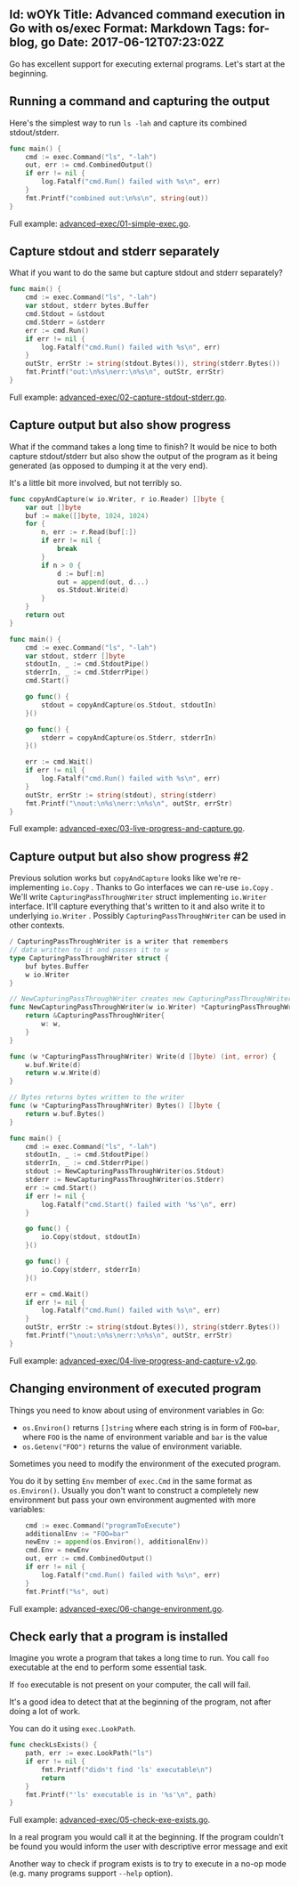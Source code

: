 Id: wOYk
Title: Advanced command execution in Go with os/exec
Format: Markdown
Tags: for-blog, go
Date: 2017-06-12T07:23:02Z
--------------
Go has excellent support for executing external programs. Let's start at the beginning.

## Running a command and capturing the output

Here's the simplest way to run `ls -lah` and capture its combined stdout/stderr.

```go
func main() {
	cmd := exec.Command("ls", "-lah")
	out, err := cmd.CombinedOutput()
	if err != nil {
		log.Fatalf("cmd.Run() failed with %s\n", err)
	}
	fmt.Printf("combined out:\n%s\n", string(out))
}
```

Full example: [advanced-exec/01-simple-exec.go](https://github.com/kjk/go-cookbook/blob/master/advanced-exec/01-simple-exec.go).

## Capture stdout and stderr separately

What if you want to do the same but capture stdout and stderr separately?

```go
func main() {
	cmd := exec.Command("ls", "-lah")
	var stdout, stderr bytes.Buffer
	cmd.Stdout = &stdout
	cmd.Stderr = &stderr
	err := cmd.Run()
	if err != nil {
		log.Fatalf("cmd.Run() failed with %s\n", err)
	}
	outStr, errStr := string(stdout.Bytes()), string(stderr.Bytes())
	fmt.Printf("out:\n%s\nerr:\n%s\n", outStr, errStr)
}
```

Full example: [advanced-exec/02-capture-stdout-stderr.go](https://github.com/kjk/go-cookbook/blob/master/advanced-exec/02-capture-stdout-stderr.go).

## Capture output but also show progress

What if the command takes a long time to finish? It would be nice to both capture stdout/stderr but also show the output of the program as it being generated (as opposed to dumping it at the very end).

It's a little bit more involved, but not terribly so.

```go
func copyAndCapture(w io.Writer, r io.Reader) []byte {
	var out []byte
	buf := make([]byte, 1024, 1024)
	for {
		n, err := r.Read(buf[:])
		if err != nil {
			break
		}
		if n > 0 {
			d := buf[:n]
			out = append(out, d...)
			os.Stdout.Write(d)
		}
	}
	return out
}

func main() {
	cmd := exec.Command("ls", "-lah")
	var stdout, stderr []byte
	stdoutIn, _ := cmd.StdoutPipe()
	stderrIn, _ := cmd.StderrPipe()
	cmd.Start()

	go func() {
		stdout = copyAndCapture(os.Stdout, stdoutIn)
	}()

	go func() {
		stderr = copyAndCapture(os.Stderr, stderrIn)
	}()

	err := cmd.Wait()
	if err != nil {
		log.Fatalf("cmd.Run() failed with %s\n", err)
	}
	outStr, errStr := string(stdout), string(stderr)
	fmt.Printf("\nout:\n%s\nerr:\n%s\n", outStr, errStr)
}
```

Full example: [advanced-exec/03-live-progress-and-capture.go](https://github.com/kjk/go-cookbook/blob/master/advanced-exec/03-live-progress-and-capture.go).

## Capture output but also show progress #2

Previous solution works but `copyAndCapture` looks like we're re-implementing `io.Copy` . Thanks to Go interfaces we can re-use `io.Copy` . We'll write `CapturingPassThroughWriter` struct implementing `io.Writer` interface. It'll capture everything that's written to it and also write it to underlying `io.Writer` . Possibly `CapturingPassThroughWriter` can be used in other contexts.

```go
/ CapturingPassThroughWriter is a writer that remembers
// data written to it and passes it to w
type CapturingPassThroughWriter struct {
	buf bytes.Buffer
	w io.Writer
}

// NewCapturingPassThroughWriter creates new CapturingPassThroughWriter
func NewCapturingPassThroughWriter(w io.Writer) *CapturingPassThroughWriter {
	return &CapturingPassThroughWriter{
		w: w,
	}
}

func (w *CapturingPassThroughWriter) Write(d []byte) (int, error) {
	w.buf.Write(d)
	return w.w.Write(d)
}

// Bytes returns bytes written to the writer
func (w *CapturingPassThroughWriter) Bytes() []byte {
	return w.buf.Bytes()
}

func main() {
	cmd := exec.Command("ls", "-lah")
	stdoutIn, _ := cmd.StdoutPipe()
	stderrIn, _ := cmd.StderrPipe()
	stdout := NewCapturingPassThroughWriter(os.Stdout)
	stderr := NewCapturingPassThroughWriter(os.Stderr)
	err := cmd.Start()
	if err != nil {
		log.Fatalf("cmd.Start() failed with '%s'\n", err)
	}

	go func() {
		io.Copy(stdout, stdoutIn)
	}()

	go func() {
		io.Copy(stderr, stderrIn)
	}()

	err = cmd.Wait()
	if err != nil {
		log.Fatalf("cmd.Run() failed with %s\n", err)
	}
	outStr, errStr := string(stdout.Bytes()), string(stderr.Bytes())
	fmt.Printf("\nout:\n%s\nerr:\n%s\n", outStr, errStr)
}
```

Full example: [advanced-exec/04-live-progress-and-capture-v2.go](https://github.com/kjk/go-cookbook/blob/master/advanced-exec/04-live-progress-and-capture-v2.go).

## Changing environment of executed program

Things you need to know about using of environment variables in Go:
* `os.Environ()` returns `[]string` where each string is in form of `FOO=bar`, where `FOO` is the name of environment variable and `bar` is the value
* `os.Getenv("FOO")` returns the value of environment variable.

Sometimes you need to modify the environment of the executed program.

You do it by setting `Env` member of `exec.Cmd` in the same format as `os.Environ()`. Usually you don't want to construct a completely new environment but pass your own environment augmented with more variables:

```go
	cmd := exec.Command("programToExecute")
	additionalEnv := "FOO=bar"
	newEnv := append(os.Environ(), additionalEnv))
	cmd.Env = newEnv
	out, err := cmd.CombinedOutput()
	if err != nil {
		log.Fatalf("cmd.Run() failed with %s\n", err)
	}
	fmt.Printf("%s", out)
```

Full example: [advanced-exec/06-change-environment.go](https://github.com/kjk/go-cookbook/blob/master/advanced-exec/06-change-environment.go).


## Check early that a program is installed

Imagine you wrote a program that takes a long time to run. You call `foo` executable at the end to perform some essential task.

If `foo` executable is not present on your computer, the call will fail.

It's a good idea to detect that at the beginning of the program, not after doing a lot of work.


You can do it using `exec.LookPath`.

```go
func checkLsExists() {
	path, err := exec.LookPath("ls")
	if err != nil {
		fmt.Printf("didn't find 'ls' executable\n")
		return
	}
	fmt.Printf("'ls' executable is in '%s'\n", path)
}
```

Full example: [advanced-exec/05-check-exe-exists.go](https://github.com/kjk/go-cookbook/blob/master/advanced-exec/05-check-exe-exists.go).

In a real program you would call it at the beginning. If the program couldn't be found you would inform the user with descriptive error message and exit

Another way to check if program exists is to try to execute in a no-op mode (e.g. many programs support `--help` option).
